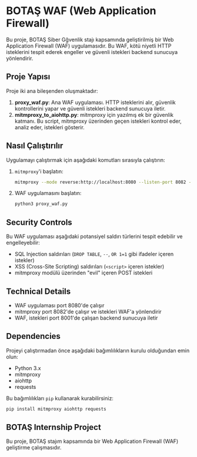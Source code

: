 # BOTAŞ WAF (Web Application Firewall)

Bu proje, BOTAŞ Siber Gğvenlik stajı kapsamında geliştirilmiş bir Web Application Firewall (WAF) uygulamasıdır. Bu WAF, kötü niyetli HTTP isteklerini tespit ederek engeller ve güvenli istekleri backend sunucuya yönlendirir.

## Proje Yapısı

Proje iki ana bileşenden oluşmaktadır:

1. **proxy_waf.py**: Ana WAF uygulaması. HTTP isteklerini alır, güvenlik kontrollerini yapar ve güvenli istekleri backend sunucuya iletir.
2. **mitmproxy_to_aiohttp.py**: mitmproxy için yazılmış ek bir güvenlik katmanı. Bu script, mitmproxy üzerinden geçen istekleri kontrol eder, analiz eder, istekleri gösterir.

## Nasıl Çalıştırılır

Uygulamayı çalıştırmak için aşağıdaki komutları sırasıyla çalıştırın:

1. `mitmproxy`'i başlatın:

    ```bash
    mitmproxy --mode reverse:http://localhost:8080 --listen-port 8082 -s mitmproxy_to_aiohttp.py
    ```

2. WAF uygulamasını başlatın:

    ```bash
    python3 proxy_waf.py
    ```

## Security Controls

Bu WAF uygulaması aşağıdaki potansiyel saldırı türlerini tespit edebilir ve engelleyebilir:

- SQL Injection saldırıları (`DROP TABLE`, `--`, `OR 1=1` gibi ifadeler içeren istekler)
- XSS (Cross-Site Scripting) saldırıları (`<script>` içeren istekler)
- mitmproxy modülü üzerinden "evil" içeren POST istekleri

## Technical Details

- WAF uygulaması port 8080'de çalışır
- mitmproxy port 8082'de çalışır ve istekleri WAF'a yönlendirir
- WAF, istekleri port 8001'de çalışan backend sunucuya iletir

## Dependencies

Projeyi çalıştırmadan önce aşağıdaki bağımlılıkların kurulu olduğundan emin olun:

- Python 3.x
- mitmproxy
- aiohttp
- requests

Bu bağımlılıkları `pip` kullanarak kurabilirsiniz:

```bash
pip install mitmproxy aiohttp requests
```

## BOTAŞ Internship Project

Bu proje, BOTAŞ stajım kapsamında bir Web Application Firewall (WAF) geliştirme çalışmasıdır.
